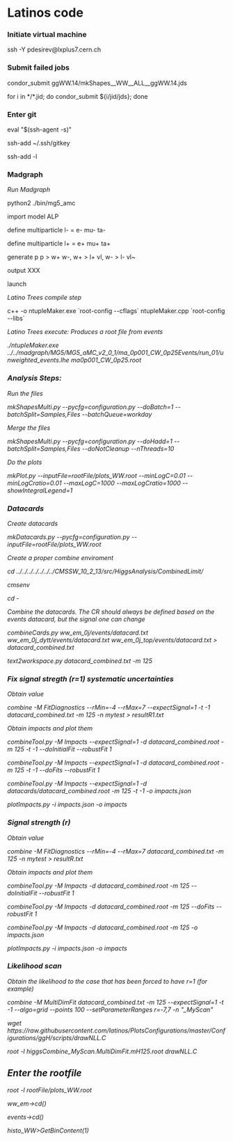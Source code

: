 # Latinos code
### Initiate virtual machine
<p> ssh -Y pdesirev@lxplus7.cern.ch </p>

### Submit failed jobs
<p> condor_submit ggWW.14/mkShapes__WW__ALL__ggWW.14.jds </p>
<p> for i in */*.jid; do condor_submit ${i/jid/jds}; done </p>

### Enter git
<p> eval "$(ssh-agent -s)" </p>
<p> ssh-add ~/.ssh/gitkey </p>
<p> ssh-add -l </p>

### Madgraph
<i> Run Madgraph </i>
<p> python2 ./bin/mg5_amc </p>
<p> import model ALP </p>
<p> define multiparticle l- = e- mu- ta- </p>
<p> define multiparticle l+ = e+ mu+ ta+ </p>
<p> generate p p > w+ w-, w+ > l+ vl, w- > l- vl~ </p>
<p> output XXX </p>
<p> launch </p>
<i> Latino Trees compile step </i>
<p> c++ -o ntupleMaker.exe `root-config --cflags` ntupleMaker.cpp `root-config --libs`</p>
<i> Latino Trees execute: Produces a root file from events <i>
<p> ./ntupleMaker.exe ../../madgraph/MG5/MG5_aMC_v2_0_1/ma_0p001_CW_0p25Events/run_01/unweighted_events.lhe   ma0p001_CW_0p25.root </p>
 
### Analysis Steps:
<i> Run the files </i>
<p> mkShapesMulti.py --pycfg=configuration.py --doBatch=1 --batchSplit=Samples,Files --batchQueue=workday </p>
<i> Merge the files </i>
<p> mkShapesMulti.py --pycfg=configuration.py --doHadd=1 --batchSplit=Samples,Files --doNotCleanup --nThreads=10  </p>
<i> Do the plots </i>
<p> mkPlot.py --inputFile=rootFile/plots_WW.root --minLogC=0.01 --minLogCratio=0.01 --maxLogC=1000 --maxLogCratio=1000 --showIntegralLegend=1  </p>

### Datacards
<i> Create datacards </i>
<p> mkDatacards.py --pycfg=configuration.py --inputFile=rootFile/plots_WW.root </p>
<i> Create a proper combine enviroment </i>
<p> cd ../../../../../../../CMSSW_10_2_13/src/HiggsAnalysis/CombinedLimit/ </p>
<p> cmsenv </p>
<p> cd - </p>
<i> Combine the datacards. The CR should always be defined based on the events datacard, but the signal one can change </i>
<p> combineCards.py ww_em_0j/events/datacard.txt ww_em_0j_dytt/events/datacard.txt ww_em_0j_top/events/datacard.txt > datacard_combined.txt </p>
<p> text2workspace.py datacard_combined.txt -m 125 </p>

### Fix signal stregth (r=1) systematic uncertainties
<i> Obtain value </i>
<p> combine -M FitDiagnostics --rMin=-4 --rMax=7 --expectSignal=1 -t -1 datacard_combined.txt -m 125 -n mytest > resultR1.txt </p>
<i> Obtain impacts and plot them </i>
<p> combineTool.py -M Impacts --expectSignal=1 -d datacard_combined.root -m 125 -t -1 --doInitialFit --robustFit 1 </p>
<p> combineTool.py -M Impacts --expectSignal=1 -d datacard_combined.root -m 125 -t -1 --doFits --robustFit 1 </p>
<p> combineTool.py -M Impacts --expectSignal=1 -d datacards/datacard_combined.root -m 125 -t -1 -o impacts.json </p>
<p> plotImpacts.py -i impacts.json -o impacts </p>

### Signal strength (r)
<i> Obtain value </i>
<p> combine -M FitDiagnostics --rMin=-4 --rMax=7 datacard_combined.txt -m 125 -n mytest > resultR.txt </p>
<i> Obtain impacts and plot them </i>
<p> combineTool.py -M Impacts -d datacard_combined.root -m 125 --doInitialFit --robustFit 1 </p>
<p> combineTool.py -M Impacts -d datacard_combined.root -m 125 --doFits --robustFit 1 </p>
<p> combineTool.py -M Impacts -d datacard_combined.root -m 125 -o impacts.json </p>
<p> plotImpacts.py -i impacts.json -o impacts </p>

### Likelihood scan
<i> Obtain the likelihood to the case that has been forced to have r=1 (for example) </i>
<p> combine -M MultiDimFit datacard_combined.txt -m 125 --expectSignal=1 -t -1 --algo=grid --points 100 --setParameterRanges r=-7,7 -n "_MyScan" </p>
<p> wget https://raw.githubusercontent.com/latinos/PlotsConfigurations/master/Configurations/ggH/scripts/drawNLL.C </p>
<p> root -l higgsCombine_MyScan.MultiDimFit.mH125.root drawNLL.C </p>

## Enter the rootfile
<p> root -l rootFile/plots_WW.root </p>
<p> ww_em->cd() </p>
<p> events->cd() </p>
<p> histo_WW>GetBinContent(1) </p>
